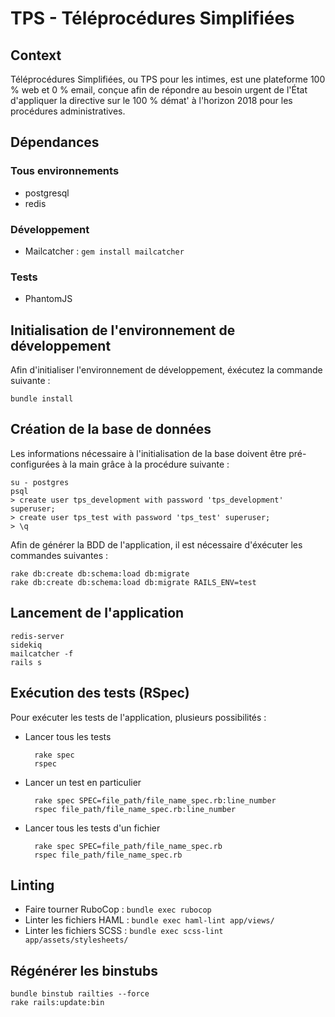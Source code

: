 # TPS - Téléprocédures Simplifiées

## Context

Téléprocédures Simplifiées, ou TPS pour les intimes, est une plateforme 100 % web et 0 % email, conçue afin de répondre au besoin urgent de l'État d'appliquer la directive sur le 100 % démat' à l'horizon 2018 pour les procédures administratives.


## Dépendances

### Tous environnements

- postgresql
- redis

### Développement

- Mailcatcher : `gem install mailcatcher`

### Tests

- PhantomJS


## Initialisation de l'environnement de développement

Afin d'initialiser l'environnement de développement, éxécutez la commande suivante :

    bundle install


## Création de la base de données

Les informations nécessaire à l'initialisation de la base doivent être pré-configurées à la main grâce à la procédure suivante :

    su - postgres
    psql
    > create user tps_development with password 'tps_development' superuser;
    > create user tps_test with password 'tps_test' superuser;
    > \q

Afin de générer la BDD de l'application, il est nécessaire d'éxécuter les commandes suivantes :

    rake db:create db:schema:load db:migrate
    rake db:create db:schema:load db:migrate RAILS_ENV=test


## Lancement de l'application

    redis-server
    sidekiq
    mailcatcher -f
    rails s


## Exécution des tests (RSpec)

Pour exécuter les tests de l'application, plusieurs possibilités :

- Lancer tous les tests

        rake spec
        rspec

- Lancer un test en particulier

        rake spec SPEC=file_path/file_name_spec.rb:line_number
        rspec file_path/file_name_spec.rb:line_number

- Lancer tous les tests d'un fichier

        rake spec SPEC=file_path/file_name_spec.rb
        rspec file_path/file_name_spec.rb

## Linting

- Faire tourner RuboCop : `bundle exec rubocop`
- Linter les fichiers HAML : `bundle exec haml-lint app/views/`
- Linter les fichiers SCSS : `bundle exec scss-lint app/assets/stylesheets/`

## Régénérer les binstubs

    bundle binstub railties --force
    rake rails:update:bin
